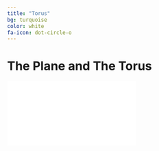 ```yaml
---
title: "Torus"
bg: turquoise
color: white
fa-icon: dot-circle-o
---
```


<link href="../lib/css/mystyle.css" rel="stylesheet">
    
# The Plane and The Torus

<aside style="width:100vw;">
<div class="icontain"><iframe src="/TorusKnotFibration/visuals/torustest.html"  frameborder="0" scrolling="no" ></iframe></div>
</aside>


